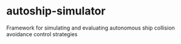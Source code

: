 # autoship-simulator
Framework for simulating and evaluating autonomous ship collision avoidance control strategies
